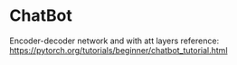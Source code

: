 # ChatBot
Encoder-decoder network and with att layers
reference: https://pytorch.org/tutorials/beginner/chatbot_tutorial.html